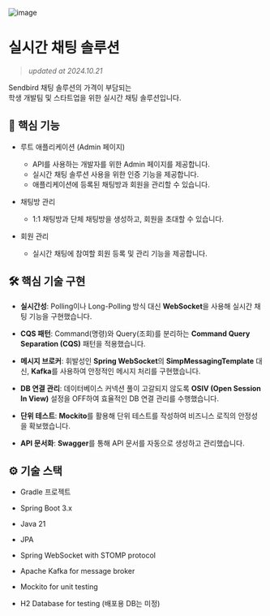 ![image](https://github.com/user-attachments/assets/f3b2fccf-4922-4ee9-841a-c038c3da09bf)

# 실시간 채팅 솔루션
> _updated at 2024.10.21_

Sendbird 채팅 솔루션의 가격이 부담되는<br/>
학생 개발팀 및 스타트업을 위한 실시간 채팅 솔루션입니다.

## 📄 핵심 기능
- 루트 애플리케이션 (Admin 페이지)
  - API를 사용하는 개발자를 위한 Admin 페이지를 제공합니다.
  - 실시간 채팅 솔루션 사용을 위한 인증 기능을 제공합니다.
  - 애플리케이션에 등록된 채팅방과 회원을 관리할 수 있습니다.
    
- 채팅방 관리
  - 1:1 채팅방과 단체 채팅방을 생성하고, 회원을 초대할 수 있습니다.
    
- 회원 관리
  - 실시간 채팅에 참여할 회원 등록 및 관리 기능을 제공합니다.

## 🛠️ 핵심 기술 구현
- **실시간성**: Polling이나 Long-Polling 방식 대신 **WebSocket**을 사용해 실시간 채팅 기능을 구현했습니다.

- **CQS 패턴**: Command(명령)와 Query(조회)를 분리하는 **Command Query Separation (CQS)** 패턴을 적용했습니다.
- **메시지 브로커**: 휘발성인 **Spring WebSocket**의 **SimpMessagingTemplate** 대신, **Kafka**를 사용하여 안정적인 메시지 처리를 구현했습니다.
- **DB 연결 관리**: 데이터베이스 커넥션 풀이 고갈되지 않도록 **OSIV (Open Session In View)** 설정을 OFF하여 효율적인 DB 연결 관리를 수행했습니다.
- **단위 테스트**: **Mockito**를 활용해 단위 테스트를 작성하여 비즈니스 로직의 안정성을 확보했습니다.
- **API 문서화**: **Swagger**를 통해 API 문서를 자동으로 생성하고 관리했습니다.

## ⚙️ 기술 스택
- Gradle 프로젝트

- Spring Boot 3.x
- Java 21
- JPA
- Spring WebSocket with STOMP protocol
- Apache Kafka for message broker
- Mockito for unit testing
- H2 Database for testing (배포용 DB는 미정)
